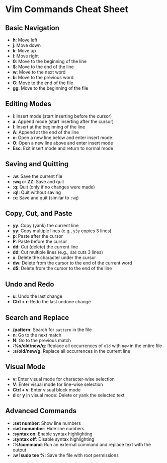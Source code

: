 
# Vim Commands Cheat Sheet

## Basic Navigation
- **h**: Move left
- **j**: Move down
- **k**: Move up
- **l**: Move right
- **0**: Move to the beginning of the line
- **$**: Move to the end of the line
- **w**: Move to the next word
- **b**: Move to the previous word
- **G**: Move to the end of the file
- **gg**: Move to the beginning of the file

## Editing Modes
- **i**: Insert mode (start inserting before the cursor)
- **a**: Append mode (start inserting after the cursor)
- **I**: Insert at the beginning of the line
- **A**: Append at the end of the line
- **o**: Open a new line below and enter insert mode
- **O**: Open a new line above and enter insert mode
- **Esc**: Exit insert mode and return to normal mode

## Saving and Quitting
- **:w**: Save the current file
- **:wq** or **ZZ**: Save and quit
- **:q**: Quit (only if no changes were made)
- **:q!**: Quit without saving
- **:x**: Save and quit (similar to `:wq`)

## Copy, Cut, and Paste
- **yy**: Copy (yank) the current line
- **y<number>y**: Copy multiple lines (e.g., `y3y` copies 3 lines)
- **p**: Paste after the cursor
- **P**: Paste before the cursor
- **dd**: Cut (delete) the current line
- **d<number>d**: Cut multiple lines (e.g., `d3d` cuts 3 lines)
- **x**: Delete the character under the cursor
- **dw**: Delete from the cursor to the end of the current word
- **d$**: Delete from the cursor to the end of the line

## Undo and Redo
- **u**: Undo the last change
- **Ctrl + r**: Redo the last undone change

## Search and Replace
- **/pattern**: Search for `pattern` in the file
- **n**: Go to the next match
- **N**: Go to the previous match
- **:%s/old/new/g**: Replace all occurrences of `old` with `new` in the entire file
- **:s/old/new/g**: Replace all occurrences in the current line

## Visual Mode
- **v**: Enter visual mode for character-wise selection
- **V**: Enter visual mode for line-wise selection
- **Ctrl + v**: Enter visual block mode
- **d** or **y** in visual mode: Delete or yank the selected text

## Advanced Commands
- **:set number**: Show line numbers
- **:set nonumber**: Hide line numbers
- **:syntax on**: Enable syntax highlighting
- **:syntax off**: Disable syntax highlighting
- **:%!command**: Run an external command and replace text with the output
- **:w !sudo tee %**: Save the file with root permissions
